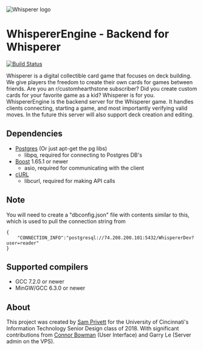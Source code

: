 ![Whisperer logo](https://i.imgur.com/RZDdVNU.png)

# WhispererEngine - Backend for Whisperer

[![Build Status](http://74.208.200.101:8080/job/WhispererEngine/badge/icon)](http://74.208.200.101:8080/job/WhispererEngine/)

Whisperer is a digital collectible card game that focuses on deck building. We give players the freedom to create their own cards for games between friends. Are you an r/customhearthstone subscriber? Did you create custom cards for your favorite game as a kid? Whisperer is for you.
WhispererEngine is the backend server for the Whisperer game. It handles clients connecting, starting a game, and most importantly verifying valid moves. In the future this server will also support deck creation and editing.

## Dependencies

- [Postgres](https://www.enterprisedb.com/downloads/postgres-postgresql-downloads) (Or just apt-get the pg libs)
    - libpq, required for connecting to Postgres DB's
- [Boost](https://www.boost.org/) 1.65.1 or newer
    - asio, required for communicating with the client
- [cURL](https://curl.haxx.se/download.html)
    - libcurl, required for making API calls

## Note
You will need to create a "dbconfig.json" file with contents similar to this, which is used to pull the connection string from
```
{
    "CONNECTION_INFO":"postgresql://74.208.200.101:5432/WhispererDev?user=reader"
}
```

## Supported compilers

- GCC 7.2.0 or newer
- MinGW/GCC 6.3.0 or newer

## About

This project was created by [Sam Privett](https://github.com/maspe36) for the University of Cincinnati's Information Technology Senior Design class of 2018. With significant contributions from [Connor Bowman](https://github.com/conbow) (User Interface) and Garry Le (Server admin on the VPS).
